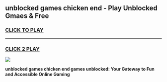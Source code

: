 
## unblocked games chicken end - Play Unblocked Gmaes & Free
<h3>
<a href="https://premium.freeplayer.one?title=unblocked_games_chicken_end&ref=19F">CLICK TO PLAY</a></h3>
<hr>

<h3>
<a href="https://premium.freeplayer.one?title=unblocked_games_chicken_end&ref=19F">CLICK 2 PLAY</a>
  
</h3>

<a href="https://premium.freeplayer.one?title=unblocked_games_chicken_end&ref=19F/"><img src="https://clearcache.store/games.png"></a>


**unblocked games chicken end games unblocked: Your Gateway to Fun and Accessible Online Gaming**
